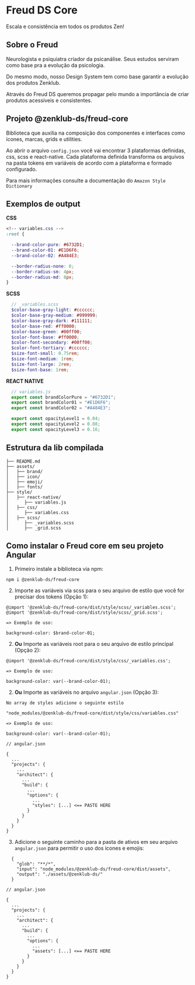 # Freud DS Core

Escala e consistência em todos os produtos Zen!


## Sobre o Freud

Neurologista e psiquiatra criador da psicanálise. Seus estudos serviram como base pra a evolução da psicologia. 

Do mesmo modo, nosso Design System tem como base garantir a evolução dos produtos Zenklub.

Através do Freud DS queremos propagar pelo mundo a importância de criar produtos acessíveis e consistentes.


## Projeto @zenklub-ds/freud-core

Biblioteca que auxilia na composição dos componentes e interfaces como ícones, marcas, grids e utilities.

Ao abrir o arquivo `config.json` você vai encontrar 3 plataformas definidas, css, scss e react-native. Cada plataforma definida transforma os arquivos na pasta tokens em variáveis de acordo com a plataforma e formado configurado.

Para mais informações consulte a documentação do `Amazon Style Dictionary`


## Exemplos de output

**CSS**
```css
<!-- variables.css -->
:root {

  --brand-color-pure: #6732D1;
  --brand-color-01: #E1D6F6;
  --brand-color-02: #A484E3;

  --border-radius-none: 0;
  --border-radius-sm: 4px;
  --border-radius-md: 8px;
}
```

**SCSS**
```scss
  // _variables.scss
  $color-base-gray-light: #cccccc;
  $color-base-gray-medium: #999999;
  $color-base-gray-dark: #111111;
  $color-base-red: #ff0000;
  $color-base-green: #00ff00;
  $color-font-base: #ff0000;
  $color-font-secondary: #00ff00;
  $color-font-tertiary: #cccccc;
  $size-font-small: 0.75rem;
  $size-font-medium: 1rem;
  $size-font-large: 2rem;
  $size-font-base: 1rem;
```

**REACT NATIVE**
```js
  // variables.js
  export const brandColorPure = "#6732D1";
  export const brandColor01 = "#E1D6F6";
  export const brandColor02 = "#A484E3";

  export const opacityLevel1 = 0.04;
  export const opacityLevel2 = 0.08;
  export const opacityLevel3 = 0.16;
```


## Estrutura da lib compilada

```
├── README.md
├── assets/
│   ├── brand/
│   ├── icon/
│   ├── emoji/
│   ├── fonts/
├── style/
│   ├── react-native/
│      ├── variables.js
│   ├── css/
│      ├── variables.css
│   ├── scss/
│      ├── _variables.scss
│      ├── _grid.scss
```


## Como instalar o Freud core em seu projeto Angular
1. Primeiro instale a biblioteca via npm:

`npm i @zenklub-ds/freud-core`


2. Importe as variáveis via scss para o seu arquivo de estilo que você for precisar dos tokens (Opção 1):

```
@import '@zenklub-ds/freud-core/dist/style/scss/_variables.scss';
@import '@zenklub-ds/freud-core/dist/style/scss/_grid.scss';

=> Exemplo de uso:

background-color: $brand-color-01;

```

2. **Ou** Importe as variáveis root para o seu arquivo de estilo principal (Opção 2):

```
@import '@zenklub-ds/freud-core/dist/style/css/_variables.css';

=> Exemplo de uso:

background-color: var(--brand-color-01);

```

2. **Ou** Importe as variáveis no arquivo `angular.json` (Opção 3):

```
No array de styles adicione o seguinte estilo

"node_modules/@zenklub-ds/freud-core/dist/style/css/variables.css"

=> Exemplo de uso:

background-color: var(--brand-color-01);

```

```
// angular.json

{
  ...
  "projects": {
    ...
    "architect": {
      ...
      "build": {
        ...
        "options": {
          ...
          "styles": [...] <== PASTE HERE
        }
      }
    }
  }
}
```

3. Adicione o seguinte caminho para a pasta de ativos em seu arquivo `angular.json` para permitir o uso dos icones e emojis:

```
  {
    "glob": "**/*",
    "input": "node_modules/@zenklub-ds/freud-core/dist/assets",
    "output": "./assets/@zenklub-ds/"
  }
```

```
// angular.json

{
  ...
  "projects": {
    ...
    "architect": {
      ...
      "build": {
        ...
        "options": {
          ...
          "assets": [...] <== PASTE HERE
        }
      }
    }
  }
}
```
